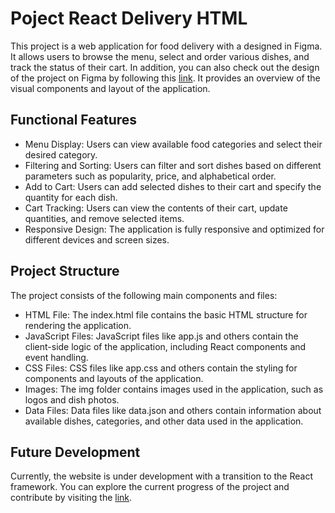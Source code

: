 Poject React Delivery HTML
======================

This project is a web application for food delivery with a designed in Figma. It allows users to browse the menu, select and order various dishes, and track the status of their cart. In addition, you can also check out the design of the project on Figma by following this [link](https://www.figma.com/file/Mx7LsFPJH7u52pWdijtTmJ/React-Delivery?type=design&node-id=0%3A1&mode=design&t=X4P9DjPtgCVJEcAt-1). It provides an overview of the visual components and layout of the application.

Functional Features
--------------------------
- Menu Display: Users can view available food categories and select their desired category.
- Filtering and Sorting: Users can filter and sort dishes based on different parameters such as popularity, price, and alphabetical order.
- Add to Cart: Users can add selected dishes to their cart and specify the quantity for each dish.
- Cart Tracking: Users can view the contents of their cart, update quantities, and remove selected items.
- Responsive Design: The application is fully responsive and optimized for different devices and screen sizes.

Project Structure
-----------------
The project consists of the following main components and files:

- HTML File: The index.html file contains the basic HTML structure for rendering the application.
- JavaScript Files: JavaScript files like app.js and others contain the client-side logic of the application, including React components and event handling.
- CSS Files: CSS files like app.css and others contain the styling for components and layouts of the application.
- Images: The img folder contains images used in the application, such as logos and dish photos.
- Data Files: Data files like data.json and others contain information about available dishes, categories, and other data used in the application.

Future Development
---------------------
Currently, the website is under development with a transition to the React framework. You can explore the current progress of the project and contribute by visiting the [link](https://github.com/Slipum/react-delivery).
